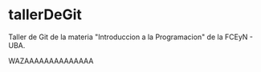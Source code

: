 # tallerDeGit

Taller de Git de la materia "Introduccion a la Programacion" de la FCEyN - UBA.

WAZAAAAAAAAAAAAAA
